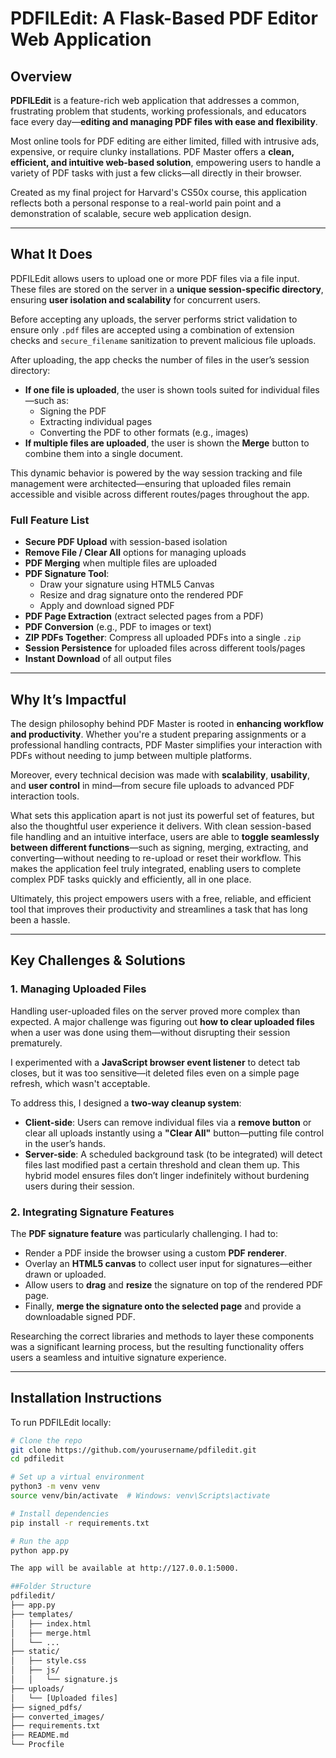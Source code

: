 # PDFILEdit: A Flask-Based PDF Editor Web Application

## Overview

**PDFILEdit** is a feature-rich web application that addresses a common, frustrating problem that students, working professionals, and educators face every day—**editing and managing PDF files with ease and flexibility**.

Most online tools for PDF editing are either limited, filled with intrusive ads, expensive, or require clunky installations. PDF Master offers a **clean, efficient, and intuitive web-based solution**, empowering users to handle a variety of PDF tasks with just a few clicks—all directly in their browser.

Created as my final project for Harvard's CS50x course, this application reflects both a personal response to a real-world pain point and a demonstration of scalable, secure web application design.

---

## What It Does

PDFILEdit allows users to upload one or more PDF files via a file input. These files are stored on the server in a **unique session-specific directory**, ensuring **user isolation and scalability** for concurrent users. 

Before accepting any uploads, the server performs strict validation to ensure only `.pdf` files are accepted using a combination of extension checks and `secure_filename` sanitization to prevent malicious file uploads.

After uploading, the app checks the number of files in the user’s session directory:

- **If one file is uploaded**, the user is shown tools suited for individual files—such as:
  - Signing the PDF
  - Extracting individual pages
  - Converting the PDF to other formats (e.g., images)
- **If multiple files are uploaded**, the user is shown the **Merge** button to combine them into a single document.

This dynamic behavior is powered by the way session tracking and file management were architected—ensuring that uploaded files remain accessible and visible across different routes/pages throughout the app.


### Full Feature List

- **Secure PDF Upload** with session-based isolation
- **Remove File / Clear All** options for managing uploads
- **PDF Merging** when multiple files are uploaded
- **PDF Signature Tool**:
  - Draw your signature using HTML5 Canvas
  - Resize and drag signature onto the rendered PDF
  - Apply and download signed PDF
- **PDF Page Extraction** (extract selected pages from a PDF)
- **PDF Conversion** (e.g., PDF to images or text)
- **ZIP PDFs Together**: Compress all uploaded PDFs into a single `.zip` 
- **Session Persistence** for uploaded files across different tools/pages
- **Instant Download** of all output files

---

## Why It’s Impactful

The design philosophy behind PDF Master is rooted in **enhancing workflow and productivity**. Whether you're a student preparing assignments or a professional handling contracts, PDF Master simplifies your interaction with PDFs without needing to jump between multiple platforms.

Moreover, every technical decision was made with **scalability**, **usability**, and **user control** in mind—from secure file uploads to advanced PDF interaction tools.

What sets this application apart is not just its powerful set of features, but also the thoughtful user experience it delivers. With clean session-based file handling and an intuitive interface, users are able to **toggle seamlessly between different functions**—such as signing, merging, extracting, and converting—without needing to re-upload or reset their workflow. This makes the application feel truly integrated, enabling users to complete complex PDF tasks quickly and efficiently, all in one place.

Ultimately, this project empowers users with a free, reliable, and efficient tool that improves their productivity and streamlines a task that has long been a hassle.

---

## Key Challenges & Solutions

### 1. **Managing Uploaded Files**

Handling user-uploaded files on the server proved more complex than expected. A major challenge was figuring out **how to clear uploaded files** when a user was done using them—without disrupting their session prematurely.

I experimented with a **JavaScript browser event listener** to detect tab closes, but it was too sensitive—it deleted files even on a simple page refresh, which wasn't acceptable. 

To address this, I designed a **two-way cleanup system**:
- **Client-side**: Users can remove individual files via a **remove button** or clear all uploads instantly using a **"Clear All"** button—putting file control in the user’s hands.
- **Server-side**: A scheduled background task (to be integrated) will detect files last modified past a certain threshold and clean them up. This hybrid model ensures files don’t linger indefinitely without burdening users during their session.

### 2. **Integrating Signature Features**

The **PDF signature feature** was particularly challenging. I had to:
- Render a PDF inside the browser using a custom **PDF renderer**.
- Overlay an **HTML5 canvas** to collect user input for signatures—either drawn or uploaded.
- Allow users to **drag** and **resize** the signature on top of the rendered PDF page.
- Finally, **merge the signature onto the selected page** and provide a downloadable signed PDF.

Researching the correct libraries and methods to layer these components was a significant learning process, but the resulting functionality offers users a seamless and intuitive signature experience.

---

## Installation Instructions

To run PDFILEdit locally:

```bash
# Clone the repo
git clone https://github.com/yourusername/pdfiledit.git
cd pdfiledit

# Set up a virtual environment
python3 -m venv venv
source venv/bin/activate  # Windows: venv\Scripts\activate

# Install dependencies
pip install -r requirements.txt

# Run the app
python app.py

The app will be available at http://127.0.0.1:5000.

##Folder Structure
pdfiledit/
├── app.py
├── templates/
│   ├── index.html
│   ├── merge.html
│   └── ...
├── static/
│   ├── style.css
│   ├── js/
│   │   └── signature.js
├── uploads/
│   └── [Uploaded files]
├── signed_pdfs/
├── converted_images/
├── requirements.txt
├── README.md
└── Procfile

